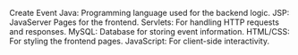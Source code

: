 Create Event
Java: Programming language used for the backend logic.
JSP: JavaServer Pages for the frontend.
Servlets: For handling HTTP requests and responses.
MySQL: Database for storing event information.
HTML/CSS: For styling the frontend pages.
JavaScript: For client-side interactivity.
